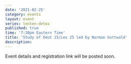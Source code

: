 ```yaml
---
date: '2021-02-25'
category: events
layout: event
series: lenten-detox
published: true
time: '7:30pm Eastern Time'
title: 'Study of Deut 15/Lev 25 led by Norman Gottwald'
description:
---
```


Event details and registration link will be posted soon.
